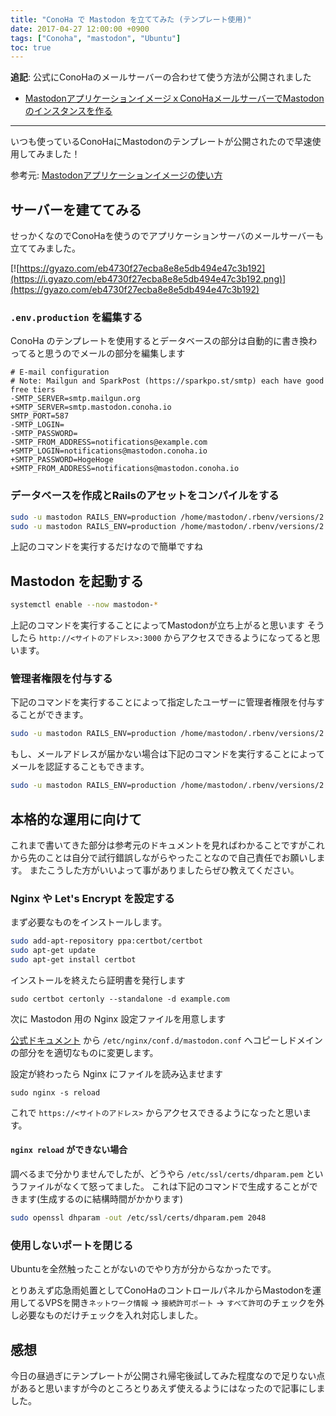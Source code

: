 ```yaml
---
title: "ConoHa で Mastodon を立ててみた (テンプレート使用)"
date: 2017-04-27 12:00:00 +0900
tags: ["Conoha", "mastodon", "Ubuntu"]
toc: true
---
```

**追記**: 公式にConoHaのメールサーバーの合わせて使う方法が公開されました

- [MastodonアプリケーションイメージｘConoHaメールサーバーでMastodonのインスタンスを作る](https://www.conoha.jp/guide/mastodonconoha.php)

---
いつも使っているConoHaにMastodonのテンプレートが公開されたので早速使用してみました！

参考元: [Mastodonアプリケーションイメージの使い方](https://www.conoha.jp/guide/mastodon.php)

## サーバーを建ててみる
せっかくなのでConoHaを使うのでアプリケーションサーバのメールサーバーも立ててみました。

[![https://gyazo.com/eb4730f27ecba8e8e5db494e47c3b192](https://i.gyazo.com/eb4730f27ecba8e8e5db494e47c3b192.png)](https://gyazo.com/eb4730f27ecba8e8e5db494e47c3b192)

### `.env.production` を編集する
ConoHa のテンプレートを使用するとデータベースの部分は自動的に書き換わってると思うのでメールの部分を編集します

```diff:.env.production
# E-mail configuration
# Note: Mailgun and SparkPost (https://sparkpo.st/smtp) each have good free tiers
-SMTP_SERVER=smtp.mailgun.org
+SMTP_SERVER=smtp.mastodon.conoha.io
SMTP_PORT=587
-SMTP_LOGIN=
-SMTP_PASSWORD=
-SMTP_FROM_ADDRESS=notifications@example.com
+SMTP_LOGIN=notifications@mastodon.conoha.io
+SMTP_PASSWORD=HogeHoge
+SMTP_FROM_ADDRESS=notifications@mastodon.conoha.io
```

### データベースを作成とRailsのアセットをコンパイルをする
```bash
sudo -u mastodon RAILS_ENV=production /home/mastodon/.rbenv/versions/2.4.1/bin/bundle exec rails db:setup
sudo -u mastodon RAILS_ENV=production /home/mastodon/.rbenv/versions/2.4.1/bin/bundle exec rails assets:precompile
```

上記のコマンドを実行するだけなので簡単ですね

## Mastodon を起動する
```bash
systemctl enable --now mastodon-*
```

上記のコマンドを実行することによってMastodonが立ち上がると思います
そうしたら `http://<サイトのアドレス>:3000` からアクセスできるようになってると思います。

### 管理者権限を付与する
下記のコマンドを実行することによって指定したユーザーに管理者権限を付与することができます。

```bash
sudo -u mastodon RAILS_ENV=production /home/mastodon/.rbenv/versions/2.4.1/bin/bundle exec rails  mastodon:make_admin USERNAME=(登録時のユーザー名)
```

もし、メールアドレスが届かない場合は下記のコマンドを実行することによってメールを認証することもできます。

```bash
sudo -u mastodon RAILS_ENV=production /home/mastodon/.rbenv/versions/2.4.1/bin/bundle exec rails  mastodon:confirm_email USER_EMAIL=(登録時のメアド)
```

## 本格的な運用に向けて
これまで書いてきた部分は参考元のドキュメントを見ればわかることですがこれから先のことは自分で試行錯誤しながらやったことなので自己責任でお願いします。
またこうした方がいいよって事がありましたらぜひ教えてください。

### Nginx や Let's Encrypt  を設定する
まず必要なものをインストールします。

```bash
sudo add-apt-repository ppa:certbot/certbot
sudo apt-get update
sudo apt-get install certbot
```

インストールを終えたら証明書を発行します

```
sudo certbot certonly --standalone -d example.com
```

次に Mastodon 用の Nginx 設定ファイルを用意します

[公式ドキュメント](https://git.io/v9sSK) から `/etc/nginx/conf.d/mastodon.conf` へコピーしドメインの部分をを適切なものに変更します。

設定が終わったら Nginx にファイルを読み込ませます

`sudo nginx -s reload`

これで `https://<サイトのアドレス>` からアクセスできるようになったと思います。

#### `nginx reload` ができない場合
調べるまで分かりませんでしたが、どうやら `/etc/ssl/certs/dhparam.pem` というファイルがなくて怒ってました。
これは下記のコマンドで生成することができます(生成するのに結構時間がかかります)

```bash
sudo openssl dhparam -out /etc/ssl/certs/dhparam.pem 2048
```

### 使用しないポートを閉じる
Ubuntuを全然触ったことがないのでやり方が分からなかったです。

とりあえず応急雨処置としてConoHaのコントロールパネルからMastodonを運用してるVPSを開き`ネットワーク情報` -> `接続許可ポート` -> `すべて許可`のチェックを外し必要なものだけチェックを入れ対応しました。

## 感想
今日の昼過ぎにテンプレートが公開され帰宅後試してみた程度なので足りない点があると思いますが今のところとりあえず使えるようにはなったので記事にしました。
